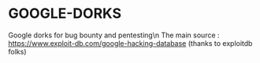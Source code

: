 # GOOGLE-DORKS
Google dorks for bug bounty and pentesting\n
The main source : 
https://www.exploit-db.com/google-hacking-database (thanks to exploitdb folks)
